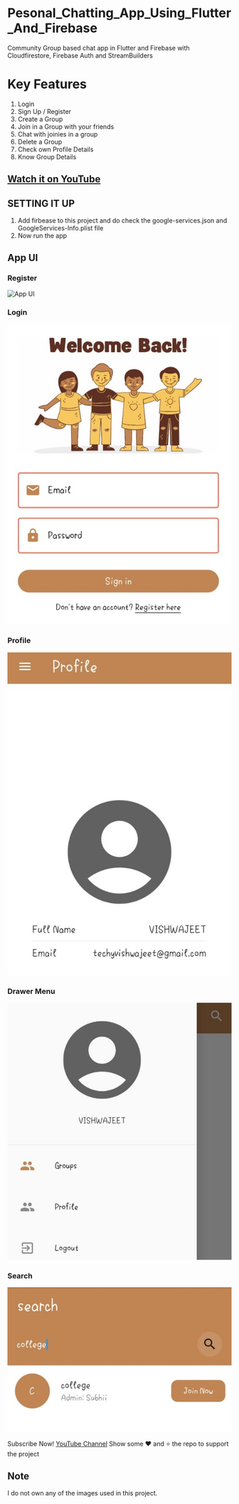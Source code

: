 # Pesonal_Chatting_App_Using_Flutter_And_Firebase
Community Group based chat app in Flutter and Firebase with Cloudfirestore, Firebase Auth and StreamBuilders

# Key Features
1. Login
2. Sign Up / Register
3. Create a Group
4. Join in a Group with your friends
5. Chat with joinies in a group
6. Delete a Group
7. Check own Profile Details
8. Know Group Details 

## [Watch it on YouTube](https://youtube.com/@TechyVishwajeet)
 
 ## SETTING IT UP
 1. Add firbease to this project and do check the google-services.json and GoogleServices-Info.plist file
 2. Now run the app
 
## App UI

### Register
![App UI](https://drive.google.com/file/d/1-i_WBqNrxi6aqEM1oC2Mnpsg2moKEDUz/view?usp=sharing)<br>
### Login
![App UI](images/login.png) <br>
### Profile
![App UI](images/profile.png) <br>
### Drawer Menu
![App UI](images/sidemenu.png) <br>
### Search
![App UI](images/search.png) <br>
 
Subscribe Now! <a href="https://youtube.com/@TechyVishwajeet">YouTube Channel</a>
Show some :heart: and :star: the repo to support the project
 

## Note
 I do not own any of the images used in this project.

